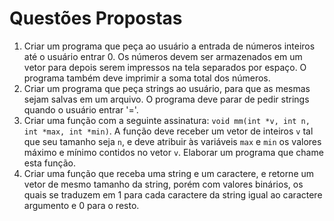 # Questões Propostas

1. Criar um programa que peça ao usuário a entrada de números inteiros até o usuário entrar 0. Os números devem ser armazenados em um vetor para depois serem impressos na tela separados por espaço. O programa também deve imprimir a soma total dos números.
2. Criar um programa que peça strings ao usuário, para que as mesmas sejam salvas em um arquivo. O programa deve parar de pedir strings quando o usuário entrar '='.
3. Criar uma função com a seguinte assinatura: ```void mm(int *v, int n, int *max, int *min)```. A função deve receber um vetor de inteiros ```v``` tal que seu tamanho seja ```n```, e deve atribuir às variáveis ```max``` e ```min``` os valores máximo e mínimo contidos no vetor ```v```. Elaborar um programa que chame esta função.
4. Criar uma função que receba uma string e um caractere, e retorne um vetor de mesmo tamanho da string, porém com valores binários, os quais se traduzem em 1 para cada caractere da string igual ao caractere argumento e 0 para o resto.
